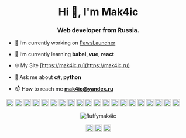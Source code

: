 <h1 align="center">Hi 👋, I'm Mak4ic</h1>
<h3 align="center">Web developer from Russia.</h3>

- 🔭 I’m currently working on [PawsLauncher](https://github.com/FluffyMak4ic/PawsLauncher)

- 🌱 I’m currently learning **babel, vue, react**

- 🌐 My Site [https://mak4ic.ru](https://mak4ic.ru)

- 💬 Ask me about **c#, python**

- 📫 How to reach me **mak4ic@yandex.ru**

<p align="left"><img src="https://devicons.github.io/devicon/devicon.git/icons/bootstrap/bootstrap-plain.svg" alt="bootstrap" width="20" height="20"/> <img src="https://devicons.github.io/devicon/devicon.git/icons/c/c-original.svg" alt="c" width="20" height="20"/> <img src="https://devicons.github.io/devicon/devicon.git/icons/cplusplus/cplusplus-original.svg" alt="cplusplus" width="20" height="20"/> <img src="https://devicons.github.io/devicon/devicon.git/icons/css3/css3-original-wordmark.svg" alt="css3" width="20" height="20"/> <img src="https://devicons.github.io/devicon/devicon.git/icons/csharp/csharp-original.svg" alt="csharp" width="20" height="20"/> <img src="https://devicons.github.io/devicon/devicon.git/icons/docker/docker-original-wordmark.svg" alt="docker" width="20" height="20"/> <img src="https://devicons.github.io/devicon/devicon.git/icons/dot-net/dot-net-original-wordmark.svg" alt="dotnet" width="20" height="20"/> <img src="https://devicons.github.io/devicon/devicon.git/icons/html5/html5-original-wordmark.svg" alt="html5" width="20" height="20"/> <img src="https://devicons.github.io/devicon/devicon.git/icons/javascript/javascript-original.svg" alt="javascript" width="20" height="20"/> <img src="https://devicons.github.io/devicon/devicon.git/icons/typescript/typescript-original.svg" alt="typescript" width="20" height="20"/> <img src="https://devicons.github.io/devicon/devicon.git/icons/laravel/laravel-plain-wordmark.svg" alt="laravel" width="20" height="20"/> <img src="https://devicons.github.io/devicon/devicon.git/icons/mysql/mysql-original-wordmark.svg" alt="mysql" width="20" height="20"/> <img src="https://devicons.github.io/devicon/devicon.git/icons/php/php-original.svg" alt="php" width="20" height="20"/> <img src="https://devicons.github.io/devicon/devicon.git/icons/sass/sass-original.svg" alt="sass" width="20" height="20"/> <img src="https://devicons.github.io/devicon/devicon.git/icons/nodejs/nodejs-original-wordmark.svg" alt="nodejs" width="20" height="20"/> <img src="https://devicons.github.io/devicon/devicon.git/icons/python/python-original-wordmark.svg" alt="python" width="20" height="20"/> <img src="https://devicons.github.io/devicon/devicon.git/icons/nginx/nginx-original.svg" alt="nginx" width="20" height="20"/> <img src="https://devicons.github.io/devicon/devicon.git/icons/linux/linux-original.svg" alt="linux" width="20" height="20"/> <img src="https://devicons.github.io/devicon/devicon.git/icons/webpack/webpack-original.svg" alt="webpack" width="20" height="20"/> <img src="https://devicons.github.io/devicon/devicon.git/icons/express/express-original-wordmark.svg" alt="express" width="20" height="20"/></p><p align="center"> <img src="https://github-readme-stats.vercel.app/api?username=fluffymak4ic&show_icons=true" alt="fluffymak4ic" /> </p>

<p align="center">
<a href="https://codepen.io/mak4ic" target="blank"><img align="center" src="https://cdn.jsdelivr.net/npm/simple-icons@3.0.1/icons/codepen.svg" alt="mak4ic" height="20" width="20" /></a>
<a href="https://twitter.com/mak4ic" target="blank"><img align="center" src="https://cdn.jsdelivr.net/npm/simple-icons@3.0.1/icons/twitter.svg" alt="mak4ic" height="20" width="20" /></a>
<a href="https://stackoverflow.com/users/13930355" target="blank"><img align="center" src="https://cdn.jsdelivr.net/npm/simple-icons@3.0.1/icons/stackoverflow.svg" alt="13930355" height="20" width="20" /></a>
</p>
